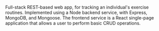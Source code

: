 Full-stack REST-based web app, for tracking an individual's exercise routines. Implemented using a Node backend service, with Express, MongoDB, and Mongoose. The frontend service is a React single-page application that allows a user to perform basic CRUD operations.
